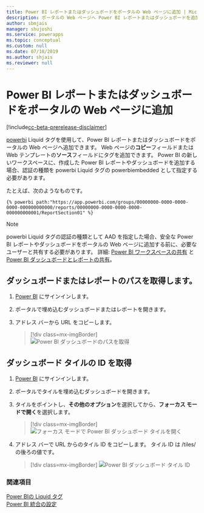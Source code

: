 ```yaml
---
title: Power BI レポートまたはダッシュボードをポータルの Web ページに追加 | MicrosoftDocs
description: ポータルの Web ページへ Power BI レポートまたはダッシュボードを追加するための手順。
author: sbmjais
manager: shujoshi
ms.service: powerapps
ms.topic: conceptual
ms.custom: null
ms.date: 07/18/2019
ms.author: shjais
ms.reviewer: null
---
```



# <a name="add-a-power-bi-report-or-dashboard-to-a-web-page-in-portal"></a>Power BI レポートまたはダッシュボードをポータルの Web ページに追加

[!include[cc-beta-prerelease-disclaimer](../../../includes/cc-beta-prerelease-disclaimer.md)]

[powerbi](../liquid/portals-entity-tags.md#powerbi) Liquid タグを使用して、Power BI レポートまたはダッシュボードをポータルの Web ページへ追加できます。 Web ページの**コピー**フィールドまたは Web テンプレートの**ソース**フィールドにタグを追加できます。 Power BI の新しいワークスペースに、作成した Power BI レポートやダッシュボードを追加する場合、認証の種類を powerbi Liquid タグの powerbiembedded として指定する必要があります。

たとえば、次のようなものです。 

```
{% powerbi path:"https://app.powerbi.com/groups/00000000-0000-0000-0000-000000000000/reports/00000000-0000-0000-0000-000000000001/ReportSection01" %}
```

> [!NOTE]
> powerbi Liquid タグの認証の種類として AAD を指定した場合、安全な Power BI レポートやダッシュボードをポータルの Web ページに追加する前に、必要なユーザーと共有する必要があります。 詳細: [Power BI ワークスペースの共有](https://docs.microsoft.com/en-us/power-bi/service-how-to-collaborate-distribute-dashboards-reports#collaborate-with-coworkers-in-an-app-workspace) と [Power BI ダッシュボードとレポートの共有](https://docs.microsoft.com/en-us/power-bi/service-share-dashboards)。

## <a name="get-the-path-of-a-dashboard-or-report"></a>ダッシュボードまたはレポートのパスを取得します。

1.  [Power BI](https://powerbi.microsoft.com/) にサインインします。

2.  ポータルで埋め込むダッシュボードまたはレポートを開きます。

3.  アドレス バーから URL をコピーします。

    > [!div class=mx-imgBorder]
    > ![Power BI ダッシュボードのパスを取得](../media/powerbi-dashboard-url.png "Power BI ダッシュボードのパスを取得")

## <a name="get-the-id-of-a-dashboard-tile"></a>ダッシュボード タイルの ID を取得

1.  [Power BI](https://powerbi.microsoft.com/) にサインインします。

2.  ポータルでタイルを埋め込むダッシュボードを開きます。

3.  タイルをポイントし、**その他のオプション**を選択してから、**フォーカス モードで開く**を選択します。

    > [!div class=mx-imgBorder]
    > ![フォーカス モードで Power BI ダッシュボード タイルを開く](../media/powerbi-dashboard-tile-focus.png "フォーカス モードで Power BI ダッシュボード タイルを開く")

4.  アドレス バーで URL からのタイル ID をコピーします。 タイル ID は /tiles/ の後ろの値です。

    > [!div class=mx-imgBorder]
    > ![Power BI ダッシュボード タイル ID](../media/powerbi-dashboard-tile-id.png "Power BI ダッシュボード タイル ID")


### <a name="see-also"></a>関連項目

[Power BIの Liquid タグ](../liquid/portals-entity-tags.md#powerbi)<br> 
[Power BI 統合の設定](set-up-power-bi-integration.md)

